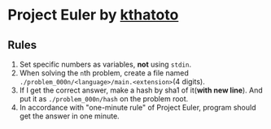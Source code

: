 # Project Euler by [kthatoto](https://github.com/kthatoto)

## Rules
1. Set specific numbers as variables, **not** using `stdin`.
1. When solving the `n`th problem, create a file named `./problem_000n/<language>/main.<extension>`(4 digits).
1. If I get the correct answer, make a hash by sha1 of it(**with new line**). And put it as `./problem_000n/hash` on the problem root.
1. In accordance with "one-minute rule" of Project Euler, program should get the answer in one minute.
